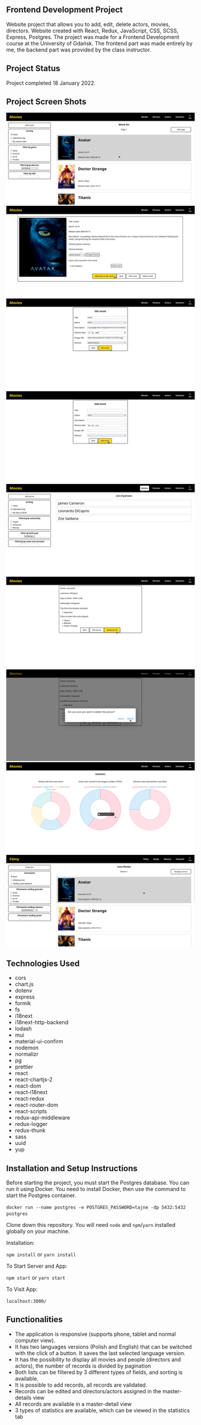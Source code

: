 ## Frontend Development Project

Website project that allows you to add, edit, delete actors, movies, directors. Website created with React, Redux, JavaScript, CSS, SCSS, Express, Postgres. The project was made for a Frontend Development course at the University of Gdańsk. The frontend part was made entirely by me, the backend part was provided by the class instructor.

## Project Status

Project completed 18 January 2022.

## Project Screen Shots

![](./screenshots/photo1.png)
![](./screenshots/photo2.png)
![](./screenshots/photo3.png)
![](./screenshots/photo4.png)
![](./screenshots/photo5.png)
![](./screenshots/photo6.png)
![](./screenshots/photo7.png)
![](./screenshots/photo8.png)
![](./screenshots/photo9.png)

## Technologies Used

-   cors
-   chart.js
-   dotenv
-   express
-   formik
-   fs
-   i18next
-   i18next-http-backend
-   lodash
-   mui
-   material-ui-confirm
-   nodemon
-   normalizr
-   pg
-   prettier
-   react
-   react-chartjs-2
-   react-dom
-   react-i18next
-   react-redux
-   react-router-dom
-   react-scripts
-   redux-api-middleware
-   redux-logger
-   redux-thunk
-   sass
-   uuid
-   yup

## Installation and Setup Instructions

Before starting the project, you must start the Postgres database. You can run it using Docker. You need to install Docker, then use the command to start the Postgres container.

`docker run --name postgres -e POSTGRES_PASSWORD=tajne -dp 5432:5432 postgres`

Clone down this repository. You will need `node` and `npm`/`yarn` installed globally on your machine.

Installation:

`npm install` or `yarn install`

To Start Server and App:

`npm start` or `yarn start`

To Visit App:

`localhost:3000/`

## Functionalities

-   The application is responsive (supports phone, tablet and normal computer view).
-   It has two languages versions (Polish and English) that can be switched with the click of a button. It saves the last selected language version.
-   It has the possibility to display all movies and people (directors and actors), the number of records is divided by pagination
-   Both lists can be filtered by 3 different types of fields, and sorting is available.
-   It is possible to add records, all records are validated.
-   Records can be edited and directors/actors assigned in the master-details view
-   All records are available in a master-detail view
-   3 types of statistics are available, which can be viewed in the statistics tab
